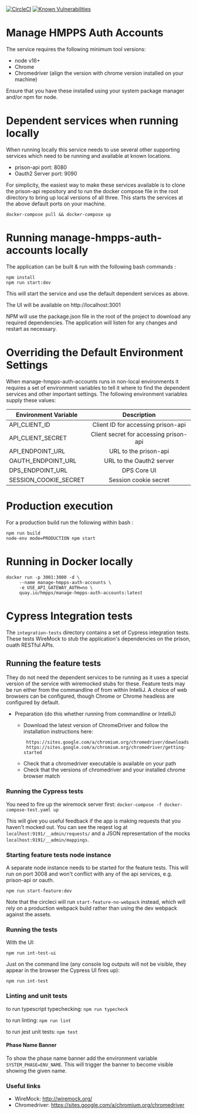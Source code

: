 [![CircleCI](https://circleci.com/gh/ministryofjustice/manage-hmpps-auth-accounts/tree/main.svg?style=svg)](https://circleci.com/gh/ministryofjustice/manage-hmpps-auth-accounts)
[![Known Vulnerabilities](https://snyk.io/test/github/ministryofjustice/manage-hmpps-auth-accounts/badge.svg)](https://snyk.io/test/github/ministryofjustice/manage-hmpps-auth-accounts)

# Manage HMPPS Auth Accounts

The service requires the following minimum tool versions:

- node v16+ 
- Chrome 
- Chromedriver (align the version with chrome version installed on your machine)

Ensure that you have these installed using your system package manager and/or npm for node. 

# Dependent services when running locally

When running locally this service needs to use several other supporting services which
need to be running and available at known locations.

- prison-api        port: 8080
- Oauth2 Server    port: 9090

For simplicity, the easiest way to make these services available is to clone the prison-api
repository and to run the docker compose file in the root directory to bring up local 
versions of all three. This starts the services at the above default ports on your
machine.

```
docker-compose pull && docker-compose up
```

# Running manage-hmpps-auth-accounts locally

The application can be built & run with the following bash commands : 

```
npm install
npm run start:dev
```

This will start the service and use the default dependent services as above.

The UI will be available on http://localhost:3001

NPM will use the package.json file in the root of the project to download any required dependencies.
The application will listen for any changes and restart as necessary.

# Overriding the Default Environment Settings

When manage-hmpps-auth-accounts runs in non-local environments it requires a set of environment variables to 
tell it where to find the dependent services and other important settings.
The following environment variables supply these values:


| Environment Variable    | Description                                  |
|------------------------ |:--------------------------------------------:|
| API_CLIENT_ID           | Client ID for accessing prison-api            |
| API_CLIENT_SECRET       | Client secret for accessing prison-api        |
| API_ENDPOINT_URL        | URL to the prison-api                         |
| OAUTH_ENDPOINT_URL      | URL to the Oauth2 server                     |
| DPS_ENDPOINT_URL        | DPS Core UI                                  |
| SESSION_COOKIE_SECRET   | Session cookie secret                        | 


# Production execution

For a production build run the following within bash :

```
npm run build
node-env mode=PRODUCTION npm start
```

# Running in Docker locally

```
docker run -p 3001:3000 -d \
     --name manage-hmpps-auth-accounts \
     -e USE_API_GATEWAY_AUTH=no \
     quay.io/hmpps/manage-hmpps-auth-accounts:latest
```

# Cypress Integration tests

The `integration-tests` directory contains a set of Cypress integration tests.
These tests WireMock to stub the application's dependencies on the prison, ouath RESTful APIs.

## Running the feature tests

They do not need the dependent services to be running as it uses a special version of the service with wiremocked stubs for these.
Feature tests may be run either from the commandline of from within IntelliJ.
A choice of web browsers can be configured, though Chrome or Chrome headless are configured by default.

* Preparation (do this whether running from commandline or IntelliJ)

   - Download the latest version of ChromeDriver and follow the installation instructions here:
     ```
      https://sites.google.com/a/chromium.org/chromedriver/downloads
      https://sites.google.com/a/chromium.org/chromedriver/getting-started
     ```
   - Check that a chromedriver executable is available on your path
   - Check that the versions of chromedriver and your installed chrome browser match 

### Running the Cypress tests

You need to fire up the wiremock server first:
```docker-compose -f docker-compose-test.yaml up```

This will give you useful feedback if the app is making requests that you haven't mocked out. You can see
the reqest log at `localhost:9191/__admin/requests/` and a JSON representation of the mocks `localhost:9191/__admin/mappings`.

### Starting feature tests node instance

A separate node instance needs to be started for the feature tests. This will run on port 3008 and won't conflict
with any of the api services, e.g. prison-api or oauth.

```npm run start-feature:dev```

Note that the circleci will run `start-feature-no-webpack` instead, which will rely on a production webpack build
rather than using the dev webpack against the assets.

### Running the tests

With the UI:
```
npm run int-test-ui
```

Just on the command line (any console log outputs will not be visible, they appear in the browser the Cypress UI fires up):
```
npm run int-test
```

### Linting and unit tests

to run typescript typechecking:
```npm run typecheck```

to run linting:
```npm run lint```

to run jest unit tests:
```npm test```

#### Phase Name Banner
To show the phase name banner add the environment variable ``` SYSTEM_PHASE=ENV_NAME ```.
This will trigger the banner to become visible showing the given name.

### Useful links

- WireMock: http://wiremock.org/
- Chromedriver: https://sites.google.com/a/chromium.org/chromedriver


